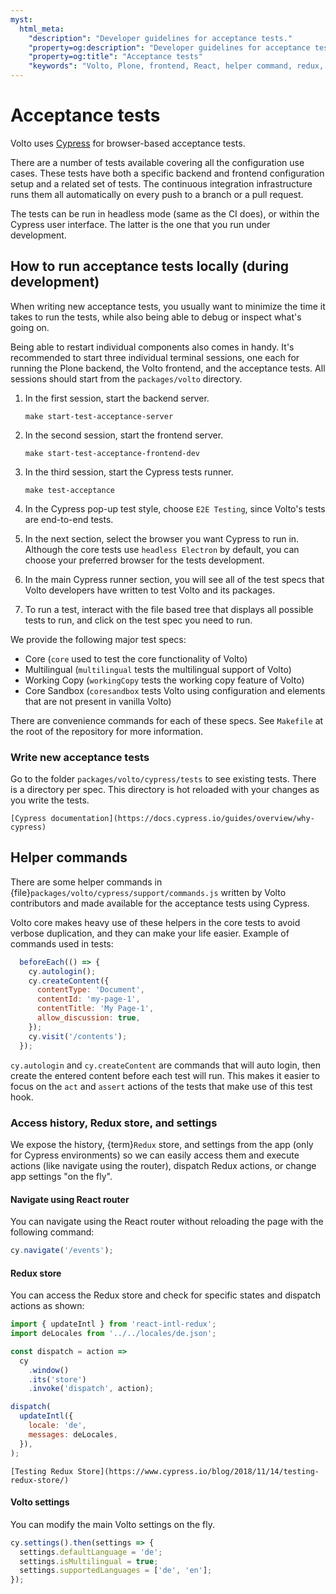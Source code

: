 ```yaml
---
myst:
  html_meta:
    "description": "Developer guidelines for acceptance tests."
    "property=og:description": "Developer guidelines for acceptance tests."
    "property=og:title": "Acceptance tests"
    "keywords": "Volto, Plone, frontend, React, helper command, redux, acceptance, tests, Cypress"
---
```


# Acceptance tests

Volto uses [Cypress](https://www.cypress.io/) for browser-based acceptance tests.

There are a number of tests available covering all the configuration use cases.
These tests have both a specific backend and frontend configuration setup and a related set of tests.
The continuous integration infrastructure runs them all automatically on every push to a branch or a pull request.

The tests can be run in headless mode (same as the CI does), or within the Cypress user interface.
The latter is the one that you run under development.


## How to run acceptance tests locally (during development)

When writing new acceptance tests, you usually want to minimize the time it takes to run the tests, while also being able to debug or inspect what's going on.

Being able to restart individual components also comes in handy.
It's recommended to start three individual terminal sessions, one each for running the Plone backend, the Volto frontend, and the acceptance tests.
All sessions should start from the `packages/volto` directory.

1.  In the first session, start the backend server.

    ```shell
    make start-test-acceptance-server
    ```

1.  In the second session, start the frontend server.

    ```shell
    make start-test-acceptance-frontend-dev
    ```

1.  In the third session, start the Cypress tests runner.

    ```shell
    make test-acceptance
    ```

1.  In the Cypress pop-up test style, choose `E2E Testing`, since Volto's tests are end-to-end tests.

1.  In the next section, select the browser you want Cypress to run in.
    Although the core tests use `headless Electron` by default, you can choose your preferred browser for the tests development.

1.  In the main Cypress runner section, you will see all of the test specs that Volto developers have written to test Volto and its packages.

1.  To run a test, interact with the file based tree that displays all possible tests to run, and click on the test spec you need to run. 

We provide the following major test specs:

-   Core (`core` used to test the core functionality of Volto)
-   Multilingual (`multilingual` tests the multilingual support of Volto)
-   Working Copy (`workingCopy` tests the working copy feature of Volto)
-   Core Sandbox (`coresandbox` tests Volto using configuration and elements that are not present in vanilla Volto)

There are convenience commands for each of these specs.
See `Makefile` at the root of the repository for more information.


### Write new acceptance tests

Go to the folder `packages/volto/cypress/tests` to see existing tests.
There is a directory per spec.
This directory is hot reloaded with your changes as you write the tests.

```{seealso}
[Cypress documentation](https://docs.cypress.io/guides/overview/why-cypress)
```


## Helper commands

There are some helper commands in {file}`packages/volto/cypress/support/commands.js` written by Volto contributors and made available for the acceptance tests using Cypress.

Volto core makes heavy use of these helpers in the core tests to avoid verbose duplication, and they can make your life easier.
Example of commands used in tests:

```js
  beforeEach(() => {
    cy.autologin();
    cy.createContent({
      contentType: 'Document',
      contentId: 'my-page-1',
      contentTitle: 'My Page-1',
      allow_discussion: true,
    });
    cy.visit('/contents');
  });
```

`cy.autologin` and `cy.createContent` are commands that will auto login, then create the entered content before each test will run.
This makes it easier to focus on the `act` and `assert` actions of the tests that make use of this test hook.


### Access history, Redux store, and settings

We expose the history, {term}`Redux` store, and settings from the app (only for Cypress environments) so we can easily access them and execute actions (like navigate using the router), dispatch Redux actions, or change app settings "on the fly".

#### Navigate using React router

You can navigate using the React router without reloading the page with the following command:

```js
cy.navigate('/events');
```


#### Redux store

You can access the Redux store and check for specific states and dispatch actions as shown:

```js
import { updateIntl } from 'react-intl-redux';
import deLocales from '../../locales/de.json';

const dispatch = action =>
  cy
    .window()
    .its('store')
    .invoke('dispatch', action);

dispatch(
  updateIntl({
    locale: 'de',
    messages: deLocales,
  }),
);
```

```{seealso}
[Testing Redux Store](https://www.cypress.io/blog/2018/11/14/testing-redux-store/)
```


#### Volto settings

You can modify the main Volto settings on the fly.

```js
cy.settings().then(settings => {
  settings.defaultLanguage = 'de';
  settings.isMultilingual = true;
  settings.supportedLanguages = ['de', 'en'];
});
```

